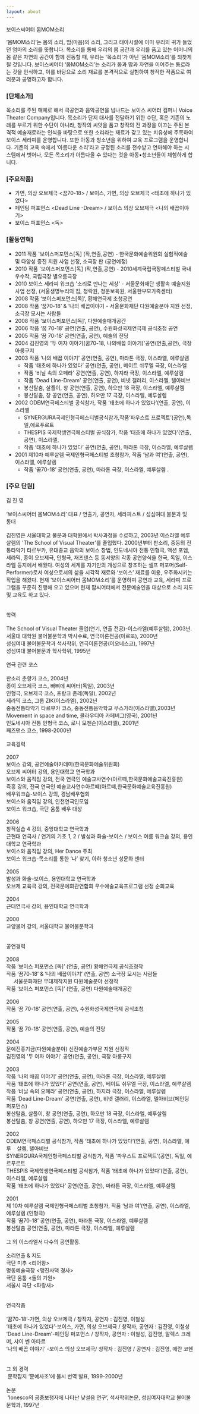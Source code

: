 ```yaml
---
layout: about
---
```


보이스씨어터 몸MOM소리

‘몸MOM소리’는 몸의 소리, 맘(마음)의 소리, 그리고 태아시절에 이미 우리의 귀가 들었던 엄마의 소리를 뜻합니다. 목소리를 통해 우리의 몸 공간과 우리를 품고 있는 어머니의 몸 같은 자연의 공간이 함께 진동할 때, 우리는 '목소리'가 아닌 '몸MOM소리'를 되찾게 될 것입니다.
보이스씨어터 ‘몸MOM소리’는 소리가 몸과 맘과 자연을 이어주는 통로라는 것을 인식하고, 이를 바탕으로 소리 재료를 본격적으로 실험하여 창작한 작품으로 여러분과 공명하고자 합니다.


### [단체소개]

목소리를 주된 매체로 해서 극공연과 음악공연을 넘나드는 보이스 씨어터 컴퍼니 Voice Theater Company입니다.  목소리가 단지 대사를 전달하기 위한 수단, 혹은 기존의 노래를 부르기 위한 수단이 아니라, 창작의 씨앗을 품고 창작의 전 과정을 이끄는 주된 본격적 예술재료라는 인식을 바탕으로 또한 소리라는 재료가 갖고 있는 치유성에 주목하여 보이스 세라피를 운영합니다. 또한 아동과 청소년을 위하여 교육 프로그램을 운영합니다. 기존의 교육 속에서 ‘아름다운 소리’라고 규정된 소리를 전수받고 연마해야 하는 시스템에서 벗어나, 모든 목소리가 아름다울 수 있다는 것을 아동•청소년들이 체험하게 합니다.

### [주요작품]

- 가면, 의상 오브제극 <꿈70-18>  /  보이스, 가면, 의상 오브제극 <태초에 하나가 있었다>
- 페인팅 퍼포먼스 <Dead Line -Dream>  /  보이스 의상 오브제극 <나의 배꼽이야기>
- 보이스 퍼포먼스 <독>
 
### [활동연혁]

- 2011 작품 '보이스퍼포먼스[독] (작,연출,공연) - 한국문화예술위원회 실험적예술 및 다양성 증진 지원 사업 선정, 소극장 판 (공연예정)
- 2010 작품 '보이스퍼포먼스[독] (작,연출,공연) - 2010세계국립극장페스티벌 국내우수작, 국립극장 별오름극장
- 2010 보이스 세라피 워크숍 '소리로 만나는 세상' - 서울문화재단 생활속 예술지원 사업 선정, (서울생명누리의 집, 청락원, 청운보육원, 서울한부모가족센터)
- 2008 작품 ‘보이스퍼포먼스[독]’, 황해연극제 초청공연
- 2008 작품 ‘꿈70-18’ & ‘나의 배꼽이야기 - 서울문화재단 다원예술분야 지원 선정, 소극장 모시는 사람들
- 2008 작품 ‘보이스퍼포먼스[독]’, 다원예술매개공간
- 2006 작품 ‘꿈 70-18’ 공연(연출, 공연), 수원화성국제연극제 공식초청 공연
- 2005 작품 ‘꿈 70-18’ 공연(연출, 공연), 예술의 전당
- 2004 김진영의 '두 여자 이야기(꿈70-18, 나의배꼽 이야기)'공연(연출,공연), 극장 아룽구지
- 2003 작품 ‘나의 배꼽 이야기’ 공연(연출, 공연), 마라톤 극장, 이스라엘, 예루살렘
  * 작품 ‘태초에 하나가 있었다’ 공연(연출, 공연), 베이트 쉬무엘 극장, 이스라엘
  * 작품 ‘비닐 속의 오페라’ 공연(연출, 공연), 하지라 극장, 이스라엘, 예루살렘
  * 작품 ‘Dead Line-Dream' 공연(연출, 공연), 비넷 갤러리, 이스라엘, 텔아비브
  * 봉산탈춤, 살풀이, 창 공연(연출, 공연), 하오만 18 극장, 이스라엘, 예루살렘
  * 봉산탈춤, 창 공연(연출, 공연), 하오만 17 극장, 이스라엘, 예루살렘
- 2002 ODEM연극페스티벌 공식참가, 작품 ‘태초에 하나가 있었다’(연출, 공연), 이스라엘
  * SYNERGURA국제인형극페스티벌공식참가,작품‘파우스트 프로젝트’(공연),독일,에르푸르트
  * THESPIS 국제학생연극페스티벌 공식참가, 작품 ‘태초에 하나가 있었다’(연출, 공연), 이스라엘,
  * 작품 ‘태초에 하나가 있었다’ 공연(연출, 공연), 마라톤 극장, 이스라엘, 예루살렘
- 2001 제10차 예루살렘 국제인형극페스티벌 초청참가, 작품 ‘남과 여’(연출, 공연), 이스라엘, 예루살렘
  * 작품 ‘꿈70-18’ 공연(연출, 공연), 마라톤 극장, 이스라엘, 예루살렘 .


### [주요 단원]

<p>김 진 영<br><br>‘보이스씨어터 몸MOM소리’ 대표 / 연출가, 공연자, 세라피스트 / 성심여대 불문과 및 동대<br><br>김진영은 서울대학교 불문과 대학원에서 박사과정을 수료하고, 2003년 이스라엘 예루살렘의 'The School of Visual Theater'를 졸업했다. 2000년부터 판소리, 중동의 전통타악기 타르부카, 유대종교 음악의 보이스 창법, 인도네시아 전통 인형극, 액션 포엠, 세라믹, 종이 오브제극, 인형극, 재즈댄스 등 동서양의 각종 공연양식을 한국, 독일, 이스라엘 등지에서 배웠다. 여성의 세계를 자기만의 개성으로 창조하는 셀프 퍼포머(Self-Performer)로서 여성으로서의 삶을 시각적 재료와 ‘보이스’ 재료를 이용, 우주화시키는 작업을 해왔다. 현재 ‘보이스씨어터 몸MOM소리’를 운영하며 공연과 교육, 세라피 프로그램을 꾸준히 진행해 오고 있으며 현재 팜씨어터에서 전문예술인을 대상으로 소리 지도 및 교육도 하고 있다.<br><br><br>학력 <br><br>The School of Visual Theater 졸업(연기, 연출 전공)-이스라엘(예루살렘), 2003년.<br>서울대 대학원 불어불문학과 박사수료, 연극이론전공(아르또), 2000년<br>성심여대 불어불문학과 석사학위, 연극이론전공(이오네스코), 1997년<br>성심여대 불어불문과 학사학위, 1995년 &nbsp;<br><br>연극 관련 코스<br><br>판소리 춘향가 코스, 2004년<br>종이 오브제극 코스, 빠삐에 씨어터(독일), 2003년<br>인형극, 오브제극 코스, 프랑크 존레(독일), 2002년<br>세라믹 코스, 그룹 ZIK(이스라엘), 2002년<br>중동전통타악기 타르부카 코스, 중동전통음악학교 무스가라(이스라엘),2003년<br>Movement in space and time, 클라우디아 카페버그(영국), 2001년<br>인도네시아 전통 인형극 코스, 로니 모젠슨(이스라엘), 2001년<br>째즈댄스 코스, 1998-2000년<br><br>교육경력<br><br>2007<br>보이스 강의, 공연예술아카데미(한국문화예술위원회)<br>오브제 씨어터 강의, 용인대학교 연극학과<br>보이스와 움직임 강의, 전국 연극인 예술교사연수(아르떼,한국문화예술교육진흥원) <br>즉흥 강의, 전국 연극인 예술교사연수아르떼(아르떼,한국문화예술교육진흥원) <br>배우워크숍-보이스 강의, 경남배우협회<br>보이스와 움직임 강의, 인천연극인모임<br>보이스 워크숍, 극단 움툼 배우 대상<br><br>2006<br>창작실습 4 강의, 중앙대학교 연극학과<br>근현대 연극사 / 연기의 기초 1, 2 / 발성과 화술-보이스 / 보이스 여름 워크숍 강의, 용인대학교 연극학과<br>보이스와 움직임 강의, Her Dance 주최<br>보이스 워크숍-목소리를 통한 ‘나’ 찾기, 아하 청소년 성문화 센터<br><br>2005<br>발성과 화술-보이스, 용인대학교 연극학과<br>오브제 교육극 강의, 전국문예회관연합회 우수예술교육프로그램 선정 순회교육<br><br>2004<br>근대연극사 강의, 용인대학교 연극학과<br><br>2000<br>교양불어 강의, 서울대학교 불어불문학과<br><br><br>공연경력<br><br>2008<br>작품 ‘보이스 퍼포먼스 [독]’ (연출, 공연) 황해연극제 공식초청작<br>작품 ‘꿈70-18’ &amp; ‘나의 배꼽이야기’ (연출, 공연) 소극장 모시는 사람들<br>&nbsp;&nbsp;&nbsp;&nbsp; 서울문화재단 무대제작지원 다원예술분야 선정작<br>작품 ‘보이스 퍼포먼스 [독]’ (연출, 공연) 다원예술매개공간<br><br>2006<br>작품 ‘꿈 70-18’ 공연(연출, 공연), 수원화성국제연극제 공식초청<br><br>2005<br>작품 ‘꿈 70-18’ 공연(연출, 공연), 예술의 전당<br><br>2004<br>문예진흥기금(다원예술분야) 신진예술가부문 지원 선정작<br>김진영의 '두 여자 이야기' 공연(연출, 공연), 극장 아룽구지<br><br>2003<br>작품 ‘나의 배꼽 이야기’ 공연(연출, 공연), 마라톤 극장, 이스라엘, 예루살렘 <br>작품 ‘태초에 하나가 있었다’ 공연(연출, 공연), 베이트 쉬무엘 극장, 이스라엘, 예루살렘<br>작품 ‘비닐 속의 오페라’ 공연(연출, 공연), 하지라 극장, 이스라엘, 예루살렘<br>작품 ‘Dead Line-Dream' 공연(연출, 공연), 비넷 갤러리, 이스라엘, 텔아비브(페인팅 퍼포먼스) <br>봉산탈춤, 살풀이, 창 공연(연출, 공연), 하오만 18 극장, 이스라엘, 예루살렘<br>봉산탈춤, 창 공연(연출, 공연), 하오만 17 극장, 이스라엘, 예루살렘 <br><br>2002<br>ODEM연극페스티벌 공식참가, 작품 ‘태초에 하나가 있었다’(연출, 공연), 이스라엘, 예루&nbsp;&nbsp;&nbsp; 살렘, 텔아비브<br>SYNERGURA국제인형극페스티벌 공식참가, 작품 ‘파우스트 프로젝트’(공연), 독일, 에르푸르트<br>THESPIS 국제학생연극페스티벌 공식참가, 작품 ‘태초에 하나가 있었다’(연출, 공연), 이스라엘, 예루살렘<br>작품 ‘태초에 하나가 있었다’ 공연(연출, 공연), 마라톤 극장, 이스라엘, 예루살렘<br><br>2001<br>제 10차 예루살렘 국제인형극페스티벌 초청참가, 작품 ‘남과 여’(연출, 공연), 이스라엘, 예루살렘 (인형극)<br>작품 ‘꿈70-18’ 공연(연출, 공연), 마라톤 극장, 이스라엘, 예루살렘<br>봉산탈춤 공연(연출, 공연), 마라톤 극장, 이스라엘, 예루살렘<br><br>그 외 이스라엘서 다수의 공연활동.<br><br>소리연출 &amp; 지도<br>극단 미추 &lt;리어왕&gt;<br>명동예술극장 &lt;맹진사댁 경사&gt;<br>극단 움툼 &lt;돌의 기원&gt;<br>서울시 극단 &lt;파랑새&gt;<br><br><br>연극작품<br><br>‘꿈70-18’-가면, 의상 오브제극 / 창작자, 공연자 : 김진영, 이철성<br>‘태초에 하나가 있었다’-보이스, 가면, 의상 오브제극 / 창작자, 공연자 : 김진영, 이철성<br>‘Dead Line-Dream'-페인팅 퍼포먼스 / 창작자, 공연자 : 이철성, 김진영, 알렉스 크레머, 샤이 벤 아타르 <br>‘나의 배꼽 이야기’ -보이스 의상 오브제극/ 창작자 : 김진영 / 공연자 : 김진영, 에란 코헨 &nbsp;<br><br>그 외 경력<br>&nbsp;문학잡지 ‘문예사조’에 불시 번역 발표, 1999-2000년 &nbsp;<br><br>논문<br>&nbsp;‘Ionesco의 공중보행자에 나타난 낯설음 연구’, 석사학위논문, 성심여자대학교 불어불문학과, 1997년</p>
<p>&nbsp;</p>
